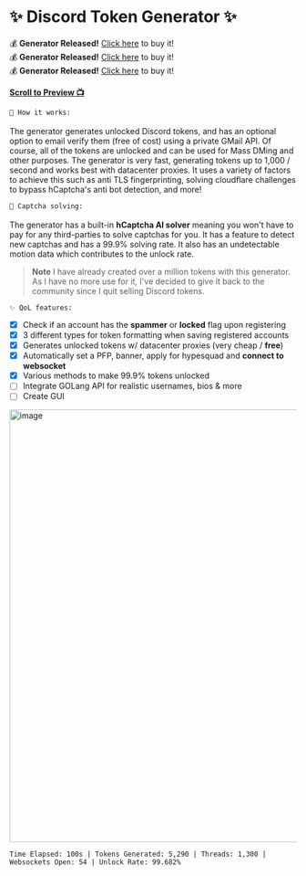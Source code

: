 # ✨ Discord Token Generator ✨
💰 **Generator Released!** [Click here](https://tokengenv2.mysellix.io/) to buy it!<br />
💰 **Generator Released!** [Click here](https://tokengenv2.mysellix.io/) to buy it!<br />
💰 **Generator Released!** [Click here](https://tokengenv2.mysellix.io/) to buy it!<br />

**<a href="#preview">Scroll to Preview 📺</a>**

`📝 How it works:`
<br><br>
The generator generates unlocked Discord tokens, and has an optional option to email verify them (free of cost) using a private GMail API. Of course, all of the tokens are unlocked and can be used for Mass DMing and other purposes. The generator is very fast, generating tokens up to 1,000 / second and works best with datacenter proxies. It uses a variety of factors to achieve this such as anti TLS fingerprinting, solving cloudflare challenges to bypass hCaptcha's anti bot detection, and more!

`🤖 Captcha solving:`
<br><br>
The generator has a built-in **hCaptcha AI solver** meaning you won't have to pay for any third-parties to solve captchas for you. It has a feature to detect new captchas and has a 99.9% solving rate. It also has an undetectable motion data which contributes to the unlock rate.

> **Note** I have already created over a million tokens with this generator. As I have no more use for it, I've decided to give it back to the community since I quit selling Discord tokens. 

`✨ QoL features:`
<br>
- [x] Check if an account has the **spammer** or **locked** flag upon registering
- [x] 3 different types for token formatting when saving registered accounts
- [x] Generates unlocked tokens w/ datacenter proxies (very cheap / **free**)
- [x] Automatically set a PFP, banner, apply for hypesquad and **connect to websocket**
- [x] Various methods to make 99.9% tokens unlocked
- [ ] Integrate GOLang API for realistic usernames, bios & more
- [ ] Create GUI
<div id="preview"></div>
<img width="758" alt="image" src="https://user-images.githubusercontent.com/64490610/222548345-77f41e8a-bc46-4a62-80b5-9e237e07f772.png">
<br />

```dif
Time Elapsed: 100s | Tokens Generated: 5,290 | Threads: 1,300 | Websockets Open: 54 | Unlock Rate: 99.682%
```
